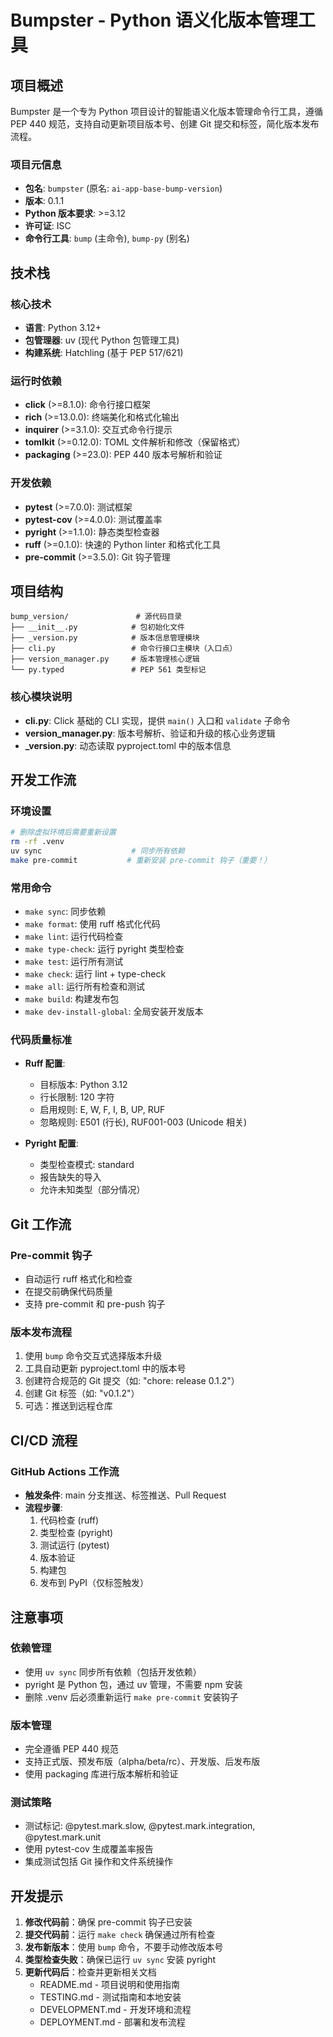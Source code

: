 # Bumpster - Python 语义化版本管理工具

## 项目概述

Bumpster 是一个专为 Python 项目设计的智能语义化版本管理命令行工具，遵循 PEP 440 规范，支持自动更新项目版本号、创建 Git 提交和标签，简化版本发布流程。

### 项目元信息
- **包名**: `bumpster` (原名: `ai-app-base-bump-version`)
- **版本**: 0.1.1
- **Python 版本要求**: >=3.12
- **许可证**: ISC
- **命令行工具**: `bump` (主命令), `bump-py` (别名)

## 技术栈

### 核心技术
- **语言**: Python 3.12+
- **包管理器**: uv (现代 Python 包管理工具)
- **构建系统**: Hatchling (基于 PEP 517/621)

### 运行时依赖
- **click** (>=8.1.0): 命令行接口框架
- **rich** (>=13.0.0): 终端美化和格式化输出
- **inquirer** (>=3.1.0): 交互式命令行提示
- **tomlkit** (>=0.12.0): TOML 文件解析和修改（保留格式）
- **packaging** (>=23.0): PEP 440 版本号解析和验证

### 开发依赖
- **pytest** (>=7.0.0): 测试框架
- **pytest-cov** (>=4.0.0): 测试覆盖率
- **pyright** (>=1.1.0): 静态类型检查器
- **ruff** (>=0.1.0): 快速的 Python linter 和格式化工具
- **pre-commit** (>=3.5.0): Git 钩子管理

## 项目结构

```
bump_version/               # 源代码目录
├── __init__.py            # 包初始化文件
├── _version.py            # 版本信息管理模块
├── cli.py                 # 命令行接口主模块（入口点）
├── version_manager.py     # 版本管理核心逻辑
└── py.typed               # PEP 561 类型标记
```

### 核心模块说明
- **cli.py**: Click 基础的 CLI 实现，提供 `main()` 入口和 `validate` 子命令
- **version_manager.py**: 版本号解析、验证和升级的核心业务逻辑
- **_version.py**: 动态读取 pyproject.toml 中的版本信息

## 开发工作流

### 环境设置
```bash
# 删除虚拟环境后需要重新设置
rm -rf .venv
uv sync                    # 同步所有依赖
make pre-commit           # 重新安装 pre-commit 钩子（重要！）
```

### 常用命令
- `make sync`: 同步依赖
- `make format`: 使用 ruff 格式化代码
- `make lint`: 运行代码检查
- `make type-check`: 运行 pyright 类型检查
- `make test`: 运行所有测试
- `make check`: 运行 lint + type-check
- `make all`: 运行所有检查和测试
- `make build`: 构建发布包
- `make dev-install-global`: 全局安装开发版本

### 代码质量标准
- **Ruff 配置**:
  - 目标版本: Python 3.12
  - 行长限制: 120 字符
  - 启用规则: E, W, F, I, B, UP, RUF
  - 忽略规则: E501 (行长), RUF001-003 (Unicode 相关)

- **Pyright 配置**:
  - 类型检查模式: standard
  - 报告缺失的导入
  - 允许未知类型（部分情况）

## Git 工作流

### Pre-commit 钩子
- 自动运行 ruff 格式化和检查
- 在提交前确保代码质量
- 支持 pre-commit 和 pre-push 钩子

### 版本发布流程
1. 使用 `bump` 命令交互式选择版本升级
2. 工具自动更新 pyproject.toml 中的版本号
3. 创建符合规范的 Git 提交（如: "chore: release 0.1.2"）
4. 创建 Git 标签（如: "v0.1.2"）
5. 可选：推送到远程仓库

## CI/CD 流程

### GitHub Actions 工作流
- **触发条件**: main 分支推送、标签推送、Pull Request
- **流程步骤**:
  1. 代码检查 (ruff)
  2. 类型检查 (pyright)
  3. 测试运行 (pytest)
  4. 版本验证
  5. 构建包
  6. 发布到 PyPI（仅标签触发）

## 注意事项

### 依赖管理
- 使用 `uv sync` 同步所有依赖（包括开发依赖）
- pyright 是 Python 包，通过 uv 管理，不需要 npm 安装
- 删除 .venv 后必须重新运行 `make pre-commit` 安装钩子

### 版本管理
- 完全遵循 PEP 440 规范
- 支持正式版、预发布版（alpha/beta/rc）、开发版、后发布版
- 使用 packaging 库进行版本解析和验证

### 测试策略
- 测试标记: @pytest.mark.slow, @pytest.mark.integration, @pytest.mark.unit
- 使用 pytest-cov 生成覆盖率报告
- 集成测试包括 Git 操作和文件系统操作

## 开发提示

1. **修改代码前**：确保 pre-commit 钩子已安装
2. **提交代码前**：运行 `make check` 确保通过所有检查
3. **发布新版本**：使用 `bump` 命令，不要手动修改版本号
4. **类型检查失败**：确保已运行 `uv sync` 安装 pyright
5. **更新代码后**：检查并更新相关文档
   - README.md - 项目说明和使用指南
   - TESTING.md - 测试指南和本地安装
   - DEVELOPMENT.md - 开发环境和流程
   - DEPLOYMENT.md - 部署和发布流程

<!-- 最后更新时间: 2025-07-08T05:35:00Z -->